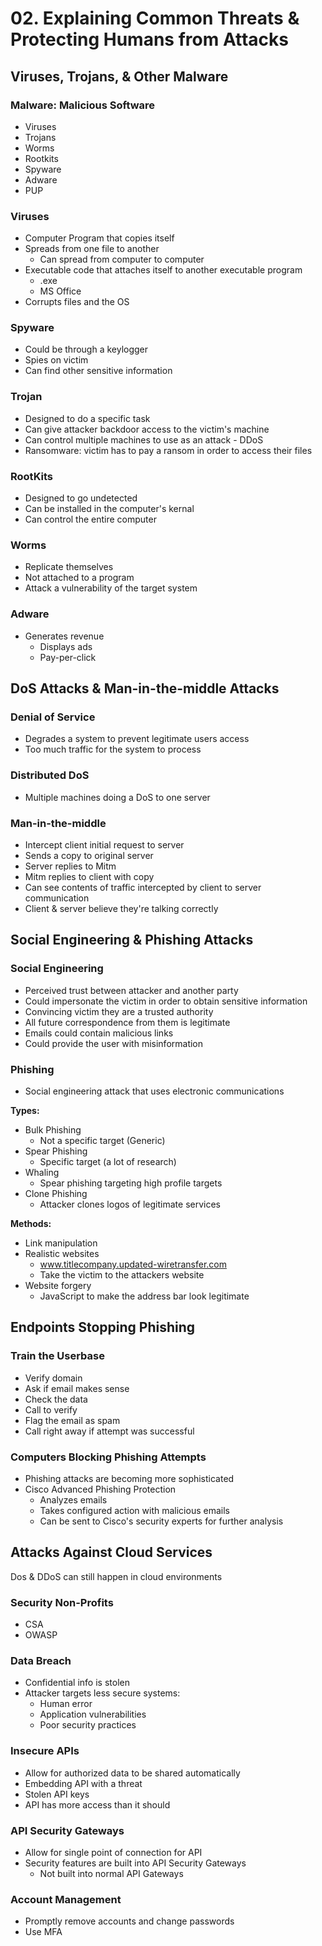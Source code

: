 # 02. Explaining Common Threats & Protecting Humans from Attacks

## Viruses, Trojans, & Other Malware

### Malware: Malicious Software

* Viruses
* Trojans
* Worms
* Rootkits
* Spyware
* Adware
* PUP

### Viruses

* Computer Program that copies itself
* Spreads from one file to another
  * Can spread from computer to computer
* Executable code that attaches itself to another executable program
  * .exe
  * MS Office
* Corrupts files and the OS

### Spyware

* Could be through a keylogger
* Spies on victim
* Can find other sensitive information

### Trojan

* Designed to do a specific task
* Can give attacker backdoor access to the victim's machine
* Can control multiple machines to use as an attack - DDoS
* Ransomware: victim has to pay a ransom in order to access their files

### RootKits

* Designed to go undetected
* Can be installed in the computer's kernal
* Can control the entire computer

### Worms

* Replicate themselves
* Not attached to a program
* Attack a vulnerability of the target system

### Adware

* Generates revenue
  * Displays ads
  * Pay-per-click

## DoS Attacks & Man-in-the-middle Attacks

### Denial of Service

* Degrades a system to prevent legitimate users access
* Too much traffic for the system to process

### Distributed DoS

* Multiple machines doing a DoS to one server

### Man-in-the-middle

* Intercept client initial request to server
* Sends a copy to original server
* Server replies to Mitm
* Mitm replies to client with copy
* Can see contents of traffic intercepted by client to server communication
* Client & server believe they're talking correctly

## Social Engineering & Phishing Attacks

### Social Engineering

* Perceived trust between attacker and another party
* Could impersonate the victim in order to obtain sensitive information
* Convincing victim they are a trusted authority
* All future correspondence from them is legitimate
* Emails could contain malicious links
* Could provide the user with misinformation

### Phishing

* Social engineering attack that uses electronic communications

**Types:**

* Bulk Phishing
  * Not a specific target \(Generic\)
* Spear Phishing
  * Specific target \(a lot of research\)
* Whaling
  * Spear phishing targeting high profile targets
* Clone Phishing
  * Attacker clones logos of legitimate services

**Methods:**

* Link manipulation
* Realistic websites
  * www.titlecompany.updated-wiretransfer.com
  * Take the victim to the attackers website
* Website forgery
  * JavaScript to make the address bar look legitimate

## Endpoints Stopping Phishing

### Train the Userbase

* Verify domain
* Ask if email makes sense
* Check the data
* Call to verify
* Flag the email as spam
* Call right away if attempt was successful

### Computers Blocking Phishing Attempts

* Phishing attacks are becoming more sophisticated
* Cisco Advanced Phishing Protection
  * Analyzes emails
  * Takes configured action with malicious emails
  * Can be sent to Cisco's security experts for further analysis

## Attacks Against Cloud Services

Dos & DDoS can still happen in cloud environments

### Security Non-Profits

* CSA
* OWASP

### Data Breach

* Confidential info is stolen
* Attacker targets less secure systems:
  * Human error
  * Application vulnerabilities
  * Poor security practices

### Insecure APIs

* Allow for authorized data to be shared automatically
* Embedding API with a threat
* Stolen API keys
* API has more access than it should

### API Security Gateways

* Allow for single point of connection for API
* Security features are built into API Security Gateways
  * Not built into normal API Gateways

### Account Management

* Promptly remove accounts and change passwords
* Use MFA
